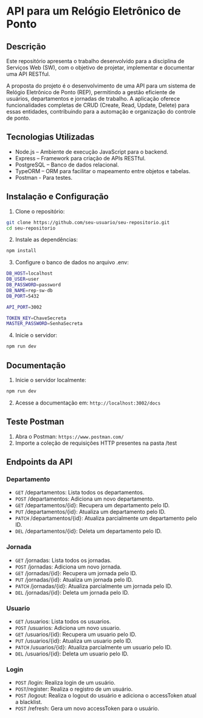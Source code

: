 # API para um Relógio Eletrônico de Ponto 

## Descrição
Este repositório apresenta o trabalho desenvolvido para a disciplina de Serviços Web (SW), com o objetivo de projetar, implementar e documentar uma API RESTful.

A proposta do projeto é o desenvolvimento de uma API para um sistema de Relógio Eletrônico de Ponto (REP), permitindo a gestão eficiente de usuários, departamentos e jornadas de trabalho. A aplicação oferece funcionalidades completas de CRUD (Create, Read, Update, Delete) para essas entidades, contribuindo para a automação e organização do controle de ponto.

## Tecnologias Utilizadas
- Node.js – Ambiente de execução JavaScript para o backend.
- Express – Framework para criação de APIs RESTful.
- PostgreSQL – Banco de dados relacional.
- TypeORM – ORM para facilitar o mapeamento entre objetos e tabelas.
- Postman - Para testes.

## Instalação e Configuração
1. Clone o repositório:
```bash
git clone https://github.com/seu-usuario/seu-repositorio.git
cd seu-repositorio
```

2. Instale as dependências:
```bash
npm install
```

3. Configure o banco de dados no arquivo .env:
```bash
DB_HOST=localhost
DB_USER=user
DB_PASSWORD=password
DB_NAME=rep-sw-db
DB_PORT=5432

API_PORT=3002

TOKEN_KEY=ChaveSecreta
MASTER_PASSWORD=SenhaSecreta
```

4. Inicie o servidor:
```bash
npm run dev
```

## Documentação
1. Inicie o servidor localmente:
```bash
npm run dev
```
2. Acesse a documentação em: `http://localhost:3002/docs`

## Teste Postman
1. Abra o Postman: `https://www.postman.com/`
2. Importe a coleção de requisições HTTP presentes na pasta /test


## Endpoints da API
### Departamento
- `GET` /departamentos: Lista todos os departamentos. 
- `POST` /departamentos: Adiciona um novo departamento.
- `GET` /departamentos/{id}: Recupera um departamento pelo ID.
- `PUT` /departamentos/{id}: Atualiza um departamento pelo ID.
- `PATCH` /departamentos/{id}: Atualiza parcialmente um departamento pelo ID.
- `DEL` /departamentos/{id}: Deleta um departamento pelo ID.

### Jornada
- `GET` /jornadas: Lista todos os jornadas. 
- `POST` /jornadas: Adiciona um novo jornada.
- `GET` /jornadas/{id}: Recupera um jornada pelo ID.
- `PUT` /jornadas/{id}: Atualiza um jornada pelo ID.
- `PATCH` /jornadas/{id}: Atualiza parcialmente um jornada pelo ID.
- `DEL` /jornadas/{id}: Deleta um jornada pelo ID.

### Usuario
- `GET` /usuarios: Lista todos os usuarios. 
- `POST` /usuarios: Adiciona um novo usuario.
- `GET` /usuarios/{id}: Recupera um usuario pelo ID.
- `PUT` /usuarios/{id}: Atualiza um usuario pelo ID.
- `PATCH` /usuarios/{id}: Atualiza parcialmente um usuario pelo ID.
- `DEL` /usuarios/{id}: Deleta um usuario pelo ID.

### Login
- `POST` /login: Realiza login de um usuário.
- `POST`/register: Realiza o registro de um usuário.
- `POST` /logout: Realiza o logout do usuário e adiciona o accessToken atual a blacklist.
- `POST` /refresh: Gera um novo accessToken para o usuário.








